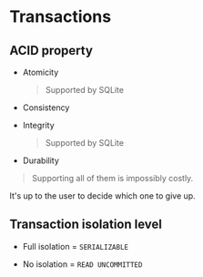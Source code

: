 # Transactions

## ACID property

- Atomicity

    > Supported by SQLite

- Consistency

- Integrity

    > Supported by SQLite

- Durability

> Supporting all of them is impossibly costly.

It's up to the user to decide which one to give up.

## Transaction isolation level

- Full isolation = `SERIALIZABLE`

- No isolation = `READ UNCOMMITTED`


